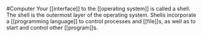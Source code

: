 #Computer 
Your [[interface]] to the [[operating system]] is called a shell. The shell is the outermost layer of the operating system. Shells incorporate a [[programming language]] to control processes and [[file]]s, as well as to start and control other [[program]]s.
